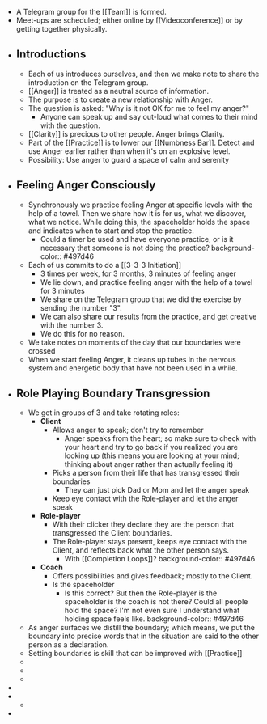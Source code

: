 - A Telegram group for the [[Team]] is formed.
- Meet-ups are scheduled; either online by [[Videoconference]] or by getting together physically.
- ## Introductions
	- Each of us introduces ourselves, and then we make note to share the introduction on the Telegram group.
	- [[Anger]] is treated as a neutral source of information.
	- The purpose is to create a new relationship with Anger.
	- The question is asked: "Why is it not OK for me to feel my anger?"
		- Anyone can speak up and say out-loud what comes to their mind with the question.
	- [[Clarity]] is precious to other people. Anger brings Clarity.
	- Part of the [[Practice]] is to lower our [[Numbness Bar]]. Detect and use Anger earlier rather than when it's on an explosive level.
	- Possibility: Use anger to guard a space of calm and serenity
- ## Feeling Anger Consciously
	- Synchronously we practice feeling Anger at specific levels with the help of a towel. Then we share how it is for us, what we discover, what we notice. While doing this, the spaceholder holds the space and indicates when to start and stop the practice.
		- Could a timer be used and have everyone practice, or is it necessary that someone is not doing the practice?
		  background-color:: #497d46
	- Each of us commits to do a [[3-3-3 Initiation]]
		- 3 times per week, for 3 months, 3 minutes of feeling anger
		- We lie down, and practice feeling anger with the help of a towel for 3 minutes
		- We share on the Telegram group that we did the exercise by sending the number "3".
		- We can also share our results from the practice, and get creative with the number 3.
		- We do this for no reason.
	- We take notes on moments of the day that our boundaries were crossed
	- When we start feeling Anger, it cleans up tubes in the nervous system and energetic body that have not been used in a while.
- ## Role Playing Boundary Transgression
	- We get in groups of 3 and take rotating roles:
		- **Client**
			- Allows anger to speak; don't try to remember
				- Anger speaks from the heart; so make sure to check with your heart and try to go back if you realized you are looking up (this means you are looking at your mind; thinking about anger rather than actually feeling it)
			- Picks a person from their life that has transgressed their boundaries
				- They can just pick Dad or Mom and let the anger speak
			- Keep eye contact with the Role-player and let the anger speak
		- **Role-player**
			- With their clicker they declare they are the person that transgressed the Client boundaries.
			- The Role-player stays present, keeps eye contact with the Client, and reflects back what the other person says.
				- With [[Completion Loops]]?
				  background-color:: #497d46
		- **Coach**
			- Offers possibilities and gives feedback; mostly to the Client.
			- Is the spaceholder
				- Is this correct? But then the Role-player is the spaceholder is the coach is not there? Could all people hold the space? I'm not even sure I understand what holding space feels like.
				  background-color:: #497d46
	- As anger surfaces we distill the boundary; which means, we put the boundary into precise words that in the situation are said to the other person as a declaration.
	- Setting boundaries is skill that can be improved with [[Practice]]
	-
	-
	-
-
-
	-
-